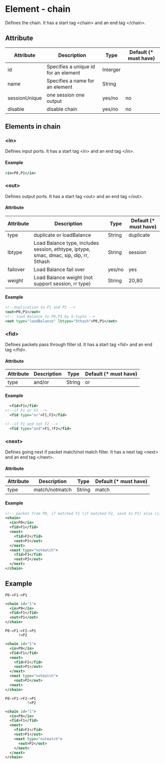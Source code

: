 # Element - chain
Defines the chain. 
It has a start tag &lt;chain&gt; and an end tag &lt;/chain&gt;.

## Attribute
| Attribute | Description | Type | Default \(\* must have\) |
|---|---|---|---|
| id | Specifies a unique id for an element | Interger | |
| name | Specifies a name for an element | String | |
| sessionUnique | one session one output | yes/no | no |
| disable | disable chain  | yes/no | no |

## Elements in chain
### &lt;in&gt;
Defines input ports. It has a start tag &lt;in&gt; and an end tag &lt;/in&gt;.

#### Example
```xml
<in>P0,P1</in>
```
### &lt;out&gt;
Defines output ports. It has a start tag &lt;out&gt; and an end tag &lt;/out&gt;.

#### Attribute
| Attribute | Description | Type | Default \(\* must have\) |
|---|---|---|---|
| type | duplicate or loadBalance | String | duplicate |
| lbtype | Load Balance type, includes session, ethtype, iptype, smac, dmac, sip, dip, rr, 5thash | String | session |
| failover | Load Balance fail over | yes/no | yes |
| weight | Load Balance weight \(not support session\, rr type\) | String | 20,80 |


#### Example
```xml
<!--duplication to P1 and P2 -->
<out>P0,P1</out>
<!-- load Balance to P0,P1 by 5-tuple -->
<out type="loadBalance" lbtype="5thash">P0,P1</out>
```

### &lt;fid&gt;
Defines packets pass through filter id. It has a start tag &lt;fid&gt; and an end tag &lt;/fid&gt;.
#### Attribute
| Attribute | Description | Type | Default \(\* must have\) |
|---|---|---|---|
| type | and/or | String | or |

#### Example
```xml
  <fid>F1</fid>
<!--if F1 or F2 -->
  <fid type="or">F1,F2</fid>

<!--if F1 and not F2 -->
  <fid type="and">F1,!F2</fid>
```
### &lt;next&gt;
Defines going next if packet match/not match filter. It has a next tag &lt;next&gt; and an end tag &lt;/next&gt;.

#### Attribute
| Attribute | Description | Type | Default \(\* must have\) |
|---|---|---|---|
| type | match/notmatch | String | match |

#### Example
```xml
<!-- packet from P0, if matched F1 (if matched F2, send to P1) else (if match F3, send to P2) -->
<chain>
  <in>P0</in> 
  <fid>F1</fid>
  <next>
    <fid>F2</fid>
    <out>P1</out>
  </next>
  <next type="notmatch">
    <fid>F3</fid>
    <out>P2</out>
  </next>
</chain>
```

## Example
```
P0->F1->P1        
```
```xml
<chain id="1">
  <in>P0</in>
  <fid>F1</fid>
  <out>P1</out>
</chain>
```

```
P0->F1->F2->P1
      !>P2
```
```xml
<chain id="1">
  <in>P0</in>
  <fid>F1</fid>
  <next>
    <fid>F2</fid>
    <out>P1</out> 
  </next>
  <next type="notmatch">
    <out>P2</out>
  <next>
</chain>
```

```
P0->F1->F2->P1
          !>P2
```
```xml
<chain id="1">
  <in>P0</in>
  <fid>F1</fid>
  <next>
    <fid>F2</fid>
    <out>P1</out>
    <next type="notmatch">
      <out>P2</out>
    </next>
  </next>
</chain>
```
